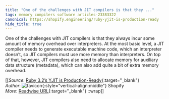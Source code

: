 ```yaml
---
title: "One of the challenges with JIT compilers is that they ..."
tags: memory compilers software articles-23383322
canonical: https://shopify.engineering/ruby-yjit-is-production-ready
hide_title: true
---
```


One of the challenges with JIT compilers is that they always incur some amount of memory overhead over interpreters. At the most basic level, a JIT compiler needs to generate executable machine code, which an interpreter doesn’t, so JIT compilers must use more memory than interpreters. On top of that, however, JIT compilers also need to allocate memory for auxiliary data structure (metadata), which can also add quite a bit of extra memory overhead.


[[_Source_: [Ruby 3.2’s YJIT is Production-Ready](https://shopify.engineering/ruby-yjit-is-production-ready){:target="_blank"}<br>
_Author_: ![favicon](https://s2.googleusercontent.com/s2/favicons?domain=shopify.engineering){:style="vertical-align:middle"} Shopify<br>
_More_: [Readwise URL](https://readwise.io/open/458555969){:target="_blank"}
::wrap]]